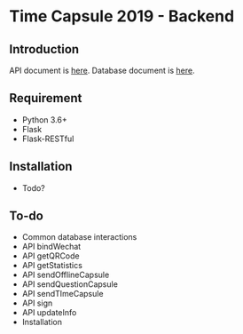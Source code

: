 # Time Capsule 2019 - Backend
## Introduction
API document is [here](./docs/API.md). Database document is [here](./docs/Database.md).

## Requirement
* Python 3.6+
* Flask
* Flask-RESTful

## Installation
* Todo?

## To-do
* Common database interactions
* API bindWechat
* API getQRCode
* API getStatistics
* API sendOfflineCapsule
* API sendQuestionCapsule
* API sendTImeCapsule
* API sign
* API updateInfo
* Installation